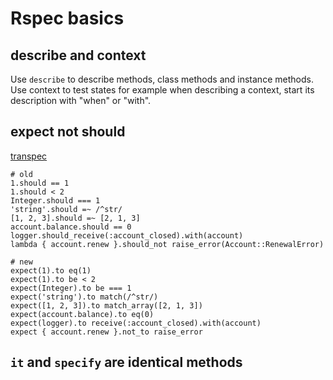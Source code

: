 # Rspec basics

## describe and context

Use `describe` to describe methods, class methods and instance methods.  Use context to test states for example when 
describing a context, start its description with "when" or "with".

## expect not should

[transpec](https://github.com/yujinakayama/transpec#supported-conversions)

    # old
    1.should == 1
    1.should < 2
    Integer.should === 1
    'string'.should =~ /^str/
    [1, 2, 3].should =~ [2, 1, 3]
    account.balance.should == 0
    logger.should_receive(:account_closed).with(account)
    lambda { account.renew }.should_not raise_error(Account::RenewalError)

    # new
    expect(1).to eq(1)
    expect(1).to be < 2
    expect(Integer).to be === 1
    expect('string').to match(/^str/)
    expect([1, 2, 3]).to match_array([2, 1, 3])
    expect(account.balance).to eq(0)
    expect(logger).to receive(:account_closed).with(account)
    expect { account.renew }.not_to raise_error

## `it` and `specify` are identical methods



